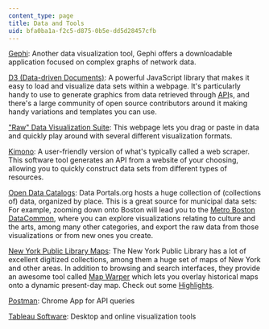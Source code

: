 ```yaml
---
content_type: page
title: Data and Tools
uid: bfa0ba1a-f2c5-d875-0b5e-dd5d28457cfb
---
```


[Gephi](https://gephi.github.io/): Another data visualization tool, Gephi offers a downloadable application focused on complex graphs of network data.

[D3 (Data-driven Documents)](http://d3js.org/): A powerful JavaScript library that makes it easy to load and visualize data sets within a webpage. It's particularly handy to use to generate graphics from data retrieved through [API](https://en.wikipedia.org/wiki/Application_programming_interface)s, and there's a large community of open source contributors around it making handy variations and templates you can use.

["Raw" Data Visualization Suite](http://raw.densitydesign.org/): This webpage lets you drag or paste in data and quickly play around with several different visualization formats.

[Kimono](https://www.kimonolabs.com/): A user-friendly version of what's typically called a web scraper. This software tool generates an API from a website of your choosing, allowing you to quickly construct data sets from different types of resources.

[Open Data Catalogs](http://dataportals.org/): Data Portals.org hosts a huge collection of (collections of) data, organized by place. This is a great source for municipal data sets: For example, zooming down onto Boston will lead you to the [Metro Boston DataCommon](http://metrobostondatacommon.org/), where you can explore visualizations relating to culture and the arts, among many other categories, and export the raw data from those visualizations or from new ones you create.

[New York Public Library Maps](http://maps.nypl.org/warper/): The New York Public Library has a lot of excellent digitized collections, among them a huge set of maps of New York and other areas. In addition to browsing and search interfaces, they provide an awesome tool called [Map Warper](http://maps.nypl.org/warper/) which lets you overlay historical maps onto a dynamic present-day map. Check out some [Highlights](http://publicdomainreview.org/collections/highlights-from-the-20000-maps-made-freely-available-online-by-new-york-public-library/).

[Postman](https://www.getpostman.com/): Chrome App for API queries

[Tableau Software](http://www.tableau.com/): Desktop and online visualization tools